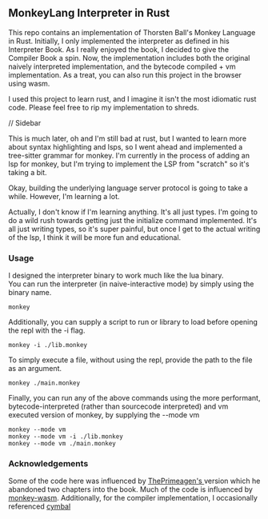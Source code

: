 ## MonkeyLang Interpreter in Rust

This repo contains an implementation of Thorsten Ball's Monkey Language in Rust. 
Initially, I only implemented the interpreter as defined in his Interpreter Book. 
As I really enjoyed the book, I decided to give the Compiler Book a spin.  Now, the 
implementation includes both the original naively interpreted implementation, and the 
bytecode compiled + vm implementation.  As a treat, you can also run this project 
in the browser using wasm. 

I used this project to learn rust, and I imagine it isn't the most idiomatic rust code.
Please feel free to rip my implementation to shreds.

// Sidebar 

This is much later, oh and I'm still bad at rust, but I wanted to learn more 
about syntax highlighting and lsps, so I went ahead and implemented a tree-sitter 
grammar for monkey.  I'm currently in the process of adding an lsp for monkey, but 
I'm trying to implement the LSP from "scratch" so it's taking a bit.  

Okay, building the underlying language server protocol is going to take a 
while.  However, I'm learning a lot.

Actually, I don't know if I'm learning anything.  It's all just types. 
I'm going to do a wild rush towards getting just the initialize command 
implemented.  It's all just writing types, so it's super painful, but 
once I get to the actual writing of the lsp, I think it will be more fun 
and educational.  

### Usage

I designed the interpreter binary to work much like the lua binary.  
You can run the interpreter (in naive-interactive mode) by simply using the binary name.

``` 
monkey
```

Additionally, you can supply a script to run or library to load before opening the repl 
with the -i flag. 

``` 
monkey -i ./lib.monkey
```

To simply execute a file, without using the repl, provide the path to the file as an argument. 

``` 
monkey ./main.monkey
```

Finally, you can run any of the above commands using the more performant, 
bytecode-interpreted (rather than sourcecode interpreted) and vm executed version of monkey, by supplying the --mode vm

``` 
monkey --mode vm
monkey --mode vm -i ./lib.monkey
monkey --mode vm ./main.monkey 

```

### Acknowledgements

Some of the code here was influenced by [ ThePrimeagen's ](https://github.com/ThePrimeagen) version which he abandoned 
two chapters into the book.  Much of the code is influenced by [monkey-wasm](https://github.com/shioyama18/monkey-wasm/tree/master).
Additionally, for the compiler implementation, I occasionally referenced [cymbal](https://github.com/shuhei/cymbal)


